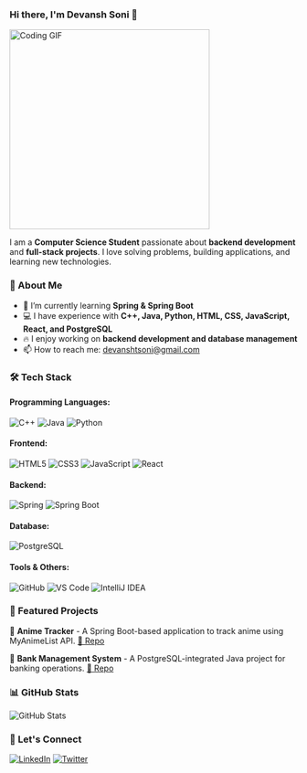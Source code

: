 ### Hi there, I'm Devansh Soni 👋

<img src="https://media.giphy.com/media/qgQUggAC3Pfv687qPC/giphy.gif" width="350" alt="Coding GIF">

I am a **Computer Science Student** passionate about **backend development** and **full-stack projects**. I love solving problems, building applications, and learning new technologies.

### 🚀 About Me
- 🌱 I’m currently learning **Spring & Spring Boot**
- 💻 I have experience with **C++, Java, Python, HTML, CSS, JavaScript, React, and PostgreSQL**
- 🔥 I enjoy working on **backend development and database management**
- 📫 How to reach me: devanshtsoni@gmail.com

### 🛠️ Tech Stack
#### Programming Languages:
![C++](https://img.shields.io/badge/C++-00599C?style=for-the-badge&logo=c%2B%2B&logoColor=white)
![Java](https://img.shields.io/badge/Java-ED8B00?style=for-the-badge&logo=java&logoColor=white)
![Python](https://img.shields.io/badge/Python-3776AB?style=for-the-badge&logo=python&logoColor=white)

#### Frontend:
![HTML5](https://img.shields.io/badge/HTML5-E34F26?style=for-the-badge&logo=html5&logoColor=white)
![CSS3](https://img.shields.io/badge/CSS3-1572B6?style=for-the-badge&logo=css3&logoColor=white)
![JavaScript](https://img.shields.io/badge/JavaScript-F7DF1E?style=for-the-badge&logo=javascript&logoColor=black)
![React](https://img.shields.io/badge/React-61DAFB?style=for-the-badge&logo=react&logoColor=black)

#### Backend:
![Spring](https://img.shields.io/badge/Spring-6DB33F?style=for-the-badge&logo=spring&logoColor=white)
![Spring Boot](https://img.shields.io/badge/Spring%20Boot-6DB33F?style=for-the-badge&logo=spring-boot&logoColor=white)

#### Database:
![PostgreSQL](https://img.shields.io/badge/PostgreSQL-316192?style=for-the-badge&logo=postgresql&logoColor=white)

#### Tools & Others:
![GitHub](https://img.shields.io/badge/GitHub-181717?style=for-the-badge&logo=github&logoColor=white)
![VS Code](https://img.shields.io/badge/VS%20Code-007ACC?style=for-the-badge&logo=visual-studio-code&logoColor=white)
![IntelliJ IDEA](https://img.shields.io/badge/IntelliJ%20IDEA-000000?style=for-the-badge&logo=intellij-idea&logoColor=white)

### 📌 Featured Projects
🔹 **Anime Tracker** - A Spring Boot-based application to track anime using MyAnimeList API. [🔗 Repo](#)

🔹 **Bank Management System** - A PostgreSQL-integrated Java project for banking operations. [🔗 Repo](#)

### 📊 GitHub Stats
![GitHub Stats](https://github-readme-stats.vercel.app/api?username=YourGitHubUsername&show_icons=true&theme=tokyonight)

### 🌟 Let's Connect
[![LinkedIn](https://img.shields.io/badge/LinkedIn-0077B5?style=for-the-badge&logo=linkedin&logoColor=white)](https://www.linkedin.com/in/devanshsoni19)
[![Twitter](https://img.shields.io/badge/Twitter-1DA1F2?style=for-the-badge&logo=twitter&logoColor=white)](https://twitter.com/devansh17919024)

